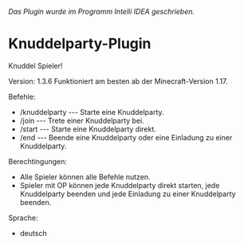 *Das Plugin wurde im Programm Intelli IDEA geschrieben.*

# Knuddelparty-Plugin
Knuddel Spieler!

Version: 1.3.6
Funktioniert am besten ab der Minecraft-Version 1.17.

Befehle:
  - /knuddelparty                         --- Starte eine Knuddelparty.
  - /join                                 --- Trete einer Knuddelparty bei.
  - /start                                --- Starte eine Knuddelparty direkt.
  - /end                                  --- Beende eine Knuddelparty oder eine Einladung zu einer Knuddelparty.


Berechtingungen:
  - Alle Spieler können alle Befehle nutzen.
  - Spieler mit OP können jede Knuddelparty direkt starten, jede Knuddelparty beenden und jede Einladung zu einer Knuddelparty beenden.
  
  
Sprache:
  - deutsch
